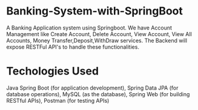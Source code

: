 # Banking-System-with-SpringBoot
A Banking Application system using Springboot. We have Account Management like Create Account, Delete Account, View Account, View All Accounts, Money Transfer,Deposit,WithDraw services. The Backend will expose RESTFul API's to handle these functionalities.




# **Techologies Used**

Java Spring Boot (for application development), 
Spring Data JPA (for database operations), 
MySQL (as the database), 
Spring Web (for building RESTful APIs), 
Postman (for testing APIs)

